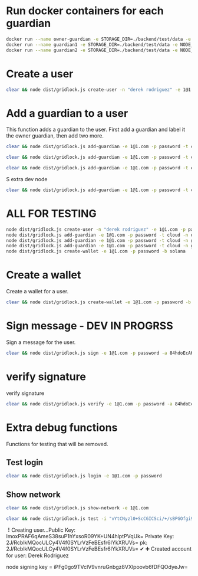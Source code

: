 # Run docker containers for each guardian

```bash
docker run --name owner-guardian -e STORAGE_DIR=./backend/test/data -e NODE_DB=/var/lib/gridlock/node/node.db -e NATS_ADDRESS=nats://stagingnats.gridlock.network:4222 ghcr.io/gridlocknetwork/mvp/partner-node:latest
docker run --name guardian1 -e STORAGE_DIR=./backend/test/data -e NODE_DB=/var/lib/gridlock/node/node.db -e NATS_ADDRESS=nats://stagingnats.gridlock.network:4222 ghcr.io/gridlocknetwork/mvp/partner-node:latest
docker run --name guardian2 -e STORAGE_DIR=./backend/test/data -e NODE_DB=/var/lib/gridlock/node/node.db -e NATS_ADDRESS=nats://stagingnats.gridlock.network:4222 ghcr.io/gridlocknetwork/mvp/partner-node:latest
```

# Create a user

```bash
clear && node dist/gridlock.js create-user -n "derek rodriguez" -e 1@1.com -p password
```

# Add a guardian to a user

This function adds a guardian to the user. First add a guardian and label it the owner guardian, then add two more.

```bash
clear && node dist/gridlock.js add-guardian -e 1@1.com -p password -t cloud -n ownerGuardian -i f08f4833-3ce1-4e0b-9de2-96cd969df434 -k s6VTHsJ5uqnFjrFVqerBjgGPcw5zZ2cVdKwj9XEyLUU -o
```

```bash
clear && node dist/gridlock.js add-guardian -e 1@1.com -p password -t cloud -n guardian1 -i 40ffd6a1-8191-4bc5-a1ba-ec300c8da1c6 -k 7l9XVjtAax40b7gfbBohR5IgU7D2Polnta/YI0FfplE=
```

```bash
clear && node dist/gridlock.js add-guardian -e 1@1.com -p password -t cloud -n guardian2 -i e2bb515f-31e6-4f12-a80d-a4bd8a1215d8 -k Zos8ukwJEL7TFvrtinuV9AQNC2if3rwcb55HJLnpIlQ=
```

S
extra dev node

```bash
clear && node dist/gridlock.js add-guardian -e 1@1.com -p password -t cloud -n dev -i f6808a86-de71-42bc-8a4e-745ecdcf4d59 -k 7l9XVjtAax40b7gfbBohR5IgU7D2Polnta/YI0FfplE=
```

# ALL FOR TESTING

```bash
node dist/gridlock.js create-user -n "derek rodriguez" -e 1@1.com -p password
node dist/gridlock.js add-guardian -e 1@1.com -p password -t cloud -n ownerGuardian -i f08f4833-3ce1-4e0b-9de2-96cd969df434 -k s6VTHsJ5uqnFjrFVqerBjgGPcw5zZ2cVdKwj9XEyLUU -o
node dist/gridlock.js add-guardian -e 1@1.com -p password -t cloud -n guardian1 -i 40ffd6a1-8191-4bc5-a1ba-ec300c8da1c6 -k 7l9XVjtAax40b7gfbBohR5IgU7D2Polnta/YI0FfplE=
node dist/gridlock.js add-guardian -e 1@1.com -p password -t cloud -n guardian2 -i e2bb515f-31e6-4f12-a80d-a4bd8a1215d8 -k Zos8ukwJEL7TFvrtinuV9AQNC2if3rwcb55HJLnpIlQ=
node dist/gridlock.js create-wallet -e 1@1.com -p password -b solana
```

# Create a wallet

Create a wallet for a user.

```bash
clear && node dist/gridlock.js create-wallet -e 1@1.com -p password -b solana
```

# Sign message - DEV IN PROGRSS

Sign a message for the user.

```bash
clear && node dist/gridlock.js sign -e 1@1.com -p password -a 84hdoEcAKgEyydnubEbUM7zVDUaYy1PhFxhaXvFSEviM -m hello
```

# verify signature

verify signature

```bash
clear && node dist/gridlock.js verify -e 1@1.com -p password -a 84hdoEcAKgEyydnubEbUM7zVDUaYy1PhFxhaXvFSEviM -m hello -b solana -s 9d93fe400651856e6fcaa83814299b52cc3e0ac4f046de82050f2b25fa145b5adb55ec07aa63719ebe8409b28e7f233ee5d89d528727359d76111e3728d5ab0b
```

# Extra debug functions

Functions for testing that will be removed.

## Test login

```bash
clear && node dist/gridlock.js login -e 1@1.com -p password
```

## Show network

```bash
clear && node dist/gridlock.js show-network -e 1@1.com
```

```bash
clear && node dist/gridlock.js test -i "vYtCNyzl0+ScCGICSci/+/sBPGOfgi9wGBId3CkPQKk=" -p password -m "y8PHxBAzYSaaOLK2cvwag51xmtR+4JCR5H8UVYrtqwnxrW1BdnOFXTstYzH5m0A8ptG/NAe7C/bmNAyaySsm0ybjnB10OPTBLSzKm1qgnf+35zCC'" -s "ImoxPRAF6qAmeS38suP1hYxsoR09YK+UN4hlptPVqUk="
```

⠸ Creating user...Public Key: ImoxPRAF6qAmeS38suP1hYxsoR09YK+UN4hlptPVqUk=
Private Key: 2J/RcblkMQocULCy4V4f0SYLrVzFeBEsfr6IYkXRUVs=
pk: 2J/RcblkMQocULCy4V4f0SYLrVzFeBEsfr6IYkXRUVs=
✔ ➕ Created account for user: Derek Rodriguez

node signing key = iPFg0go9TVclV9vnruGnbgz8VXlpoovb6fDFQOdyeJw=
